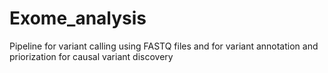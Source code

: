 # Exome_analysis
Pipeline for variant calling using FASTQ files and for variant annotation and  priorization for causal variant discovery
